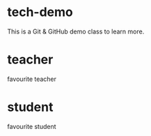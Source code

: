 # tech-demo
This is a Git &amp; GitHub demo class to learn more.
# teacher 
favourite teacher
# student
favourite student